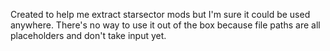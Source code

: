 Created to help me extract starsector mods but I'm sure it could be used anywhere. There's no way to use it out of the box because file paths are all placeholders and don't take input yet.
